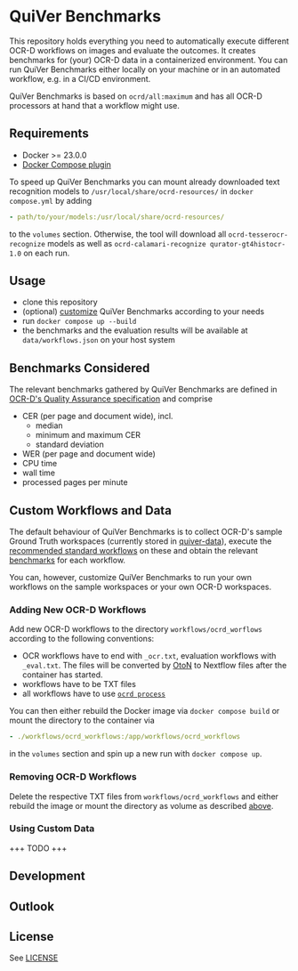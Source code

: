 # QuiVer Benchmarks

This repository holds everything you need to automatically execute different OCR-D workflows on images and evaluate the outcomes.
It creates benchmarks for (your) OCR-D data in a containerized environment.
You can run QuiVer Benchmarks either locally on your machine or in an automated workflow, e.g. in a CI/CD environment.

QuiVer Benchmarks is based on `ocrd/all:maximum` and has all OCR-D processors at hand that a workflow might use.

## Requirements

- Docker >= 23.0.0
- [Docker Compose plugin](https://docs.docker.com/compose/install/linux/#install-using-the-repository)

To speed up QuiVer Benchmarks you can mount already downloaded text recognition models to `/usr/local/share/ocrd-resources/` in `docker compose.yml` by adding

```yml
- path/to/your/models:/usr/local/share/ocrd-resources/
```

to the `volumes` section.
Otherwise, the tool will download all `ocrd-tesserocr-recognize` models as well as `ocrd-calamari-recognize qurator-gt4histocr-1.0` on each run.

## Usage

- clone this repository
- (optional) [customize](#custom-workflows-and-data) QuiVer Benchmarks according to your needs
- run `docker compose up --build`
- the benchmarks and the evaluation results will be available at `data/workflows.json` on your host system

## Benchmarks Considered

The relevant benchmarks gathered by QuiVer Benchmarks are defined in [OCR-D's Quality Assurance specification](https://ocr-d.de/en/spec/eval) and comprise

- CER (per page and document wide), incl.
  - median
  - minimum and maximum CER
  - standard deviation
- WER (per page and document wide)
- CPU time
- wall time
- processed pages per minute

## Custom Workflows and Data

The default behaviour of QuiVer Benchmarks is to collect OCR-D's sample Ground Truth workspaces (currently stored in [quiver-data](https://github.com/OCR-D/quiver-data)), execute the [recommended standard workflows](https://ocr-d.de/en/workflows#recommendations) on these and obtain the relevant [benchmarks](#benchmarks-considered) for each workflow.

You can, however, customize QuiVer Benchmarks to run your own workflows on the sample workspaces or your own OCR-D workspaces.

### Adding New OCR-D Workflows

Add new OCR-D workflows to the directory `workflows/ocrd_worflows` according to the following conventions:

- OCR workflows have to end with `_ocr.txt`, evaluation workflows with `_eval.txt`. The files will be converted by [OtoN](https://github.com/MehmedGIT/OtoN_Converter) to Nextflow files after the container has started.
- workflows have to be TXT files
- all workflows have to use [`ocrd process`](https://ocr-d.de/en/user_guide#ocrd-process)

You can then either rebuild the Docker image via `docker compose build` or mount the directory to the container via

```yml
- ./workflows/ocrd_workflows:/app/workflows/ocrd_workflows
```

in the `volumes` section and spin up a new run with `docker compose up`.

### Removing OCR-D Workflows

Delete the respective TXT files from `workflows/ocrd_workflows` and either rebuild the image or mount the directory as volume as described [above](#adding-new-ocr-d-workflows).

### Using Custom Data

+++ TODO +++

## Development

## Outlook

## License

See [LICENSE](LICENSE)
